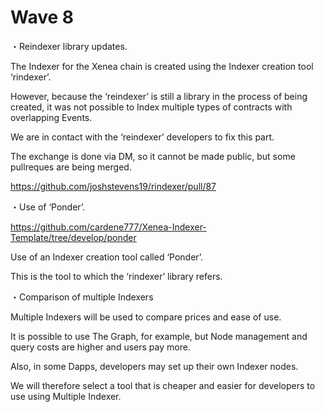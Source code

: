 # Wave 8


・Reindexer library updates.

The Indexer for the Xenea chain is created using the Indexer creation tool ‘rindexer’.

However, because the ‘reindexer’ is still a library in the process of being created, it was not possible to Index multiple types of contracts with overlapping Events.

We are in contact with the ‘reindexer’ developers to fix this part.

The exchange is done via DM, so it cannot be made public, but some pullreques are being merged.

https://github.com/joshstevens19/rindexer/pull/87



・Use of ‘Ponder’.

https://github.com/cardene777/Xenea-Indexer-Template/tree/develop/ponder

Use of an Indexer creation tool called ‘Ponder’.

This is the tool to which the ‘rindexer’ library refers.



・Comparison of multiple Indexers

Multiple Indexers will be used to compare prices and ease of use.

It is possible to use The Graph, for example, but Node management and query costs are higher and users pay more.

Also, in some Dapps, developers may set up their own Indexer nodes.

We will therefore select a tool that is cheaper and easier for developers to use using Multiple Indexer.

